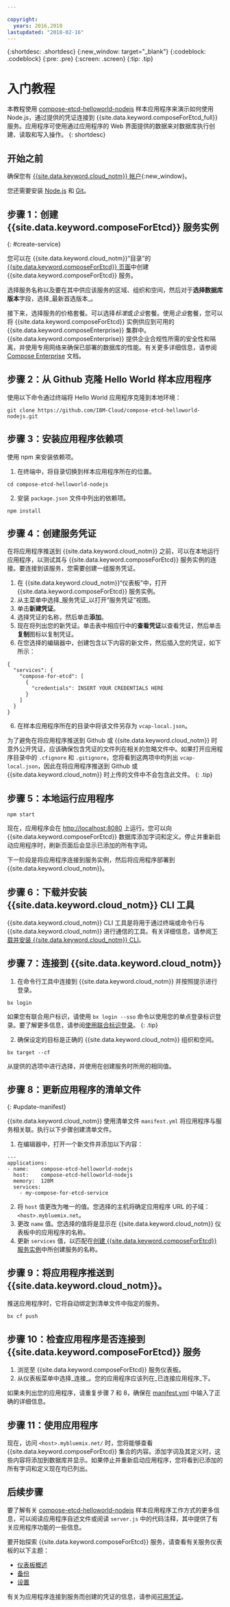 ```yaml
---

copyright:
  years: 2016,2018
lastupdated: "2018-02-16"
---
```


{:shortdesc: .shortdesc}
{:new_window: target="_blank"}
{:codeblock: .codeblock}
{:pre: .pre}
{:screen: .screen}
{:tip: .tip}


# 入门教程
本教程使用 [compose-etcd-helloworld-nodejs](https://github.com/IBM-Cloud/compose-etcd-helloworld-nodejs) 样本应用程序来演示如何使用 Node.js，通过提供的凭证连接到 {{site.data.keyword.composeForEtcd_full}} 服务。应用程序可使用通过应用程序的 Web 界面提供的数据来对数据库执行创建、读取和写入操作。
{: shortdesc}

## 开始之前

确保您有 [{{site.data.keyword.cloud_notm}} 帐户][ibm_cloud_signup_url]{:new_window}。

您还需要安装 [Node.js](https://nodejs.org/) 和 [Git](https://git-scm.com/downloads)。

## 步骤 1：创建 {{site.data.keyword.composeForEtcd}} 服务实例
{: #create-service}

您可以在 {{site.data.keyword.cloud_notm}}“目录”的 [{{site.data.keyword.composeForEtcd}} 页面](https://console.{DomainName}/catalog/services/compose-for-etcd/)中创建 {{site.data.keyword.composeForEtcd}} 服务。

选择服务名称以及要在其中供应该服务的区域、组织和空间，然后对于**选择数据库版本**字段，选择_最新首选版本_。

接下来，选择服务的价格套餐。可以选择*标准*或*企业*套餐。使用*企业*套餐，您可以将 {{site.data.keyword.composeForEtcd}} 实例供应到可用的 {{site.data.keyword.composeEnterprise}} 集群中。{{site.data.keyword.composeEnterprise}} 提供企业合规性所需的安全性和隔离，并使用专用网络来确保已部署的数据库的性能。有关更多详细信息，请参阅 [Compose Enterprise](../ComposeEnterprise/index.html) 文档。

## 步骤 2：从 Github 克隆 Hello World 样本应用程序

使用以下命令通过终端将 Hello World 应用程序克隆到本地环境：

```
git clone https://github.com/IBM-Cloud/compose-etcd-helloworld-nodejs.git
```

## 步骤 3：安装应用程序依赖项

使用 npm 来安装依赖项。

1. 在终端中，将目录切换到样本应用程序所在的位置。
  
  ```
  cd compose-etcd-helloworld-nodejs
  ```

2. 安装 `package.json` 文件中列出的依赖项。
  
  ```
  npm install
  ```

## 步骤 4：创建服务凭证

在将应用程序推送到 {{site.data.keyword.cloud_notm}} 之前，可以在本地运行应用程序，以测试其与 {{site.data.keyword.composeForEtcd}} 服务实例的连接。要连接到该服务，您需要创建一组服务凭证。

1. 在 {{site.data.keyword.cloud_notm}}“仪表板”中，打开 {{site.data.keyword.composeForEtcd}} 服务实例。
2. 从主菜单中选择_服务凭证_以打开“服务凭证”视图。
3. 单击**新建凭证**。
4. 选择凭证的名称，然后单击**添加**。
5. 现在将列出您的新凭证。单击表中相应行中的**查看凭证**以查看凭证，然后单击**复制**图标以复制凭证。
6. 在您选择的编辑器中，创建包含以下内容的新文件，然后插入您的凭证，如下所示：

  ```
  {
    "services": {
      "compose-for-etcd": [
        {
          "credentials": INSERT YOUR CREDENTIALS HERE
        }
      ]
    }
  }
  ```
6. 在样本应用程序所在的目录中将该文件另存为 `vcap-local.json`。

为了避免在将应用程序推送到 Github 或 {{site.data.keyword.cloud_notm}} 时意外公开凭证，应该确保包含凭证的文件列在相关的忽略文件中。如果打开应用程序目录中的 `.cfignore` 和 `.gitignore`，您将看到这两项中均列出 `vcap-local.json`，因此在将应用程序推送到 Github 或 {{site.data.keyword.cloud_notm}} 时上传的文件中不会包含此文件。
{: .tip}

## 步骤 5：本地运行应用程序

```
npm start
```

现在，应用程序会在 [http://localhost:8080](http://localhost:8080) 上运行。您可以向 {{site.data.keyword.composeForEtcd}} 数据库添加字词和定义。停止并重新启动应用程序时，刷新页面后会显示已添加的所有字词。

下一阶段是将应用程序连接到服务实例，然后将应用程序部署到 {{site.data.keyword.cloud_notm}}。

## 步骤 6：下载并安装 {{site.data.keyword.cloud_notm}} CLI 工具

{{site.data.keyword.cloud_notm}} CLI 工具是将用于通过终端或命令行与 {{site.data.keyword.cloud_notm}} 进行通信的工具。有关详细信息，请参阅[下载并安装 {{site.data.keyword.cloud_notm}} CLI](https://console.{DomainName}/docs/cli/reference/bluemix_cli/download_cli.html)。

## 步骤 7：连接到 {{site.data.keyword.cloud_notm}}

1. 在命令行工具中连接到 {{site.data.keyword.cloud_notm}} 并按照提示进行登录。

  ```
  bx login
  ```

  如果您有联合用户标识，请使用 `bx login --sso` 命令以使用您的单点登录标识登录。要了解更多信息，请参阅[使用联合标识登录](https://console.{DomainName}/docs/cli/login_federated_id.html#federated_id)。
  {: .tip}

2. 确保设定的目标是正确的 {{site.data.keyword.cloud_notm}} 组织和空间。

  ```
  bx target --cf
  ```

  从提供的选项中进行选择，并使用在创建服务时所用的相同值。

## 步骤 8：更新应用程序的清单文件
{: #update-manifest}

{{site.data.keyword.cloud_notm}} 使用清单文件 `manifest.yml` 将应用程序与服务相关联。执行以下步骤创建清单文件。

1. 在编辑器中，打开一个新文件并添加以下内容：

  ```
  ---
  applications:
  - name:    compose-etcd-helloworld-nodejs
    host:    compose-etcd-helloworld-nodejs
    memory:  128M
    services:
      - my-compose-for-etcd-service
  ```

2. 将 `host` 值更改为唯一的值。您选择的主机将确定应用程序 URL 的子域：`<host>.mybluemix.net`。
3. 更改 `name` 值。您选择的值将是显示在 {{site.data.keyword.cloud_notm}} 仪表板中的应用程序的名称。
4. 更新 `services` 值，以匹配在[创建 {{site.data.keyword.composeForEtcd}} 服务实例](#create-service)中所创建服务的名称。 

## 步骤 9：将应用程序推送到 {{site.data.keyword.cloud_notm}}。

推送应用程序时，它将自动绑定到清单文件中指定的服务。

```
bx cf push
```

## 步骤 10：检查应用程序是否连接到 {{site.data.keyword.composeForEtcd}} 服务

1. 浏览至 {{site.data.keyword.composeForEtcd}} 服务仪表板。
2. 从仪表板菜单中选择_连接_。您的应用程序应该列在_已连接应用程序_下。

如果未列出您的应用程序，请重复步骤 7 和 8，确保在 [manifest.yml](#update-manifest) 中输入了正确的详细信息。

## 步骤 11：使用应用程序

现在，访问 `<host>.mybluemix.net/` 时，您将能够查看 {{site.data.keyword.composeForEtcd}} 集合的内容。添加字词及其定义时，这些内容将添加到数据库并显示。如果停止并重新启动应用程序，您将看到已添加的所有字词和定义现在均已列出。


## 后续步骤

要了解有关 [compose-etcd-helloworld-nodejs](https://github.com/IBM-Cloud/compose-etcd-helloworld-nodejs) 样本应用程序工作方式的更多信息，可以阅读应用程序自述文件或阅读 `server.js` 中的代码注释，其中提供了有关应用程序功能的一些信息。

要开始探索 {{site.data.keyword.composeForEtcd}} 服务，请查看有关服务仪表板的以下主题：

- [仪表板概述](./dashboard-overview.html)
- [备份](./dashboard-backups.html)
- [设置](./dashboard-settings.html)

有关为应用程序连接到服务而创建的凭证的信息，请参阅[可用凭证](./connecting-bluemix-app.html#available-credentials)。

[ibm_cloud_signup_url]: https://ibm.biz/compose-for-etcd-signup
